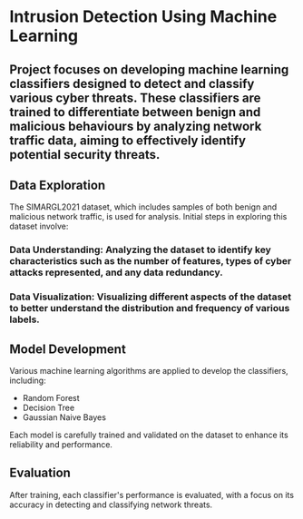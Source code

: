 # Intrusion Detection Using Machine Learning

## Project focuses on developing machine learning classifiers designed to detect and classify various cyber threats. These classifiers are trained to differentiate between benign and malicious behaviours by analyzing network traffic data, aiming to effectively identify potential security threats.

## Data Exploration
The SIMARGL2021 dataset, which includes samples of both benign and malicious network traffic, is used for analysis. Initial steps in exploring this dataset involve:

### Data Understanding: Analyzing the dataset to identify key characteristics such as the number of features, types of cyber attacks represented, and any data redundancy.
### Data Visualization: Visualizing different aspects of the dataset to better understand the distribution and frequency of various labels.

## Model Development
Various machine learning algorithms are applied to develop the classifiers, including:

- Random Forest
- Decision Tree
- Gaussian Naive Bayes

Each model is carefully trained and validated on the dataset to enhance its reliability and performance.

## Evaluation
After training, each classifier's performance is evaluated, with a focus on its accuracy in detecting and classifying network threats.
